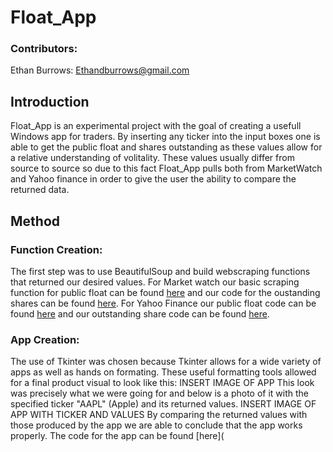 # Float_App

### Contributors:
Ethan Burrows: Ethandburrows@gmail.com

## Introduction
Float_App is an experimental project with the goal of creating a usefull Windows app for traders. By inserting any ticker into the input boxes one is able to get the public float and shares outstanding as these values allow for a relative understanding of volitality. These values usually differ from source to source so due to this fact Float_App pulls both from MarketWatch and Yahoo finance in order to give the user the ability to compare the returned data.

## Method
### Function Creation:
The first step was to use BeautifulSoup and build webscraping functions that returned our desired values. For Market watch our basic scraping function for public float can be found [here](F&D_marketwatch.py) and our code for the oustanding shares can be found [here](Out_Shares_MW.py). For Yahoo Finance our public float code can be found [here](F&D_yahoo.py) and our outstanding share code can be found [here](Out_Shares_Y.py).

### App Creation:
The use of Tkinter was chosen because Tkinter allows for a wide variety of apps as well as hands on formating. These useful formatting tools allowed for a final product visual to look like this:
INSERT IMAGE OF APP
This look was precisely what we were going for and below is a photo of it with the specified ticker "AAPL" (Apple) and its returned values. 
INSERT IMAGE OF APP WITH TICKER AND VALUES
By comparing the returned values with those produced by the app we are able to conclude that the app works properly. The code for the app can be found [here](
